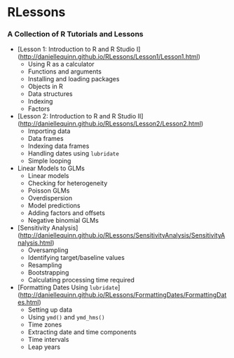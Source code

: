 # RLessons
### A Collection of R Tutorials and Lessons ###

* [Lesson 1: Introduction to R and R Studio I] (http://daniellequinn.github.io/RLessons/Lesson1/Lesson1.html)
  - Using R as a calculator
  - Functions and arguments
  - Installing and loading packages
  - Objects in R
  - Data structures
  - Indexing
  - Factors
* [Lesson 2: Introduction to R and R Studio II] (http://daniellequinn.github.io/RLessons/Lesson2/Lesson2.html)
  - Importing data
  - Data frames
  - Indexing data frames
  - Handling dates using `lubridate`
  - Simple looping
* Linear Models to GLMs
  - Linear models
  - Checking for heterogeneity
  - Poisson GLMs
  - Overdispersion
  - Model predictions
  - Adding factors and offsets
  - Negative binomial GLMs
* [Sensitivity Analysis] (http://daniellequinn.github.io/RLessons/SensitivityAnalysis/SensitivityAnalysis.html)
  - Oversampling
  - Identifying target/baseline values
  - Resampling
  - Bootstrapping
  - Calculating processing time required
* [Formatting Dates Using `lubridate`] (http://daniellequinn.github.io/RLessons/FormattingDates/FormattingDates.html)
  - Setting up data
  - Using `ymd()` and `ymd_hms()`
  - Time zones
  - Extracting date and time components
  - Time intervals
  - Leap years
